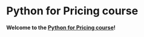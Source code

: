 # Python for Pricing course

**Welcome to the [Python for Pricing course](https://python-for-pricing.co.uk/)!**
